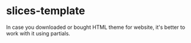 # slices-template

In case you downloaded or bought HTML theme for website, it's better to work with it using partials.
